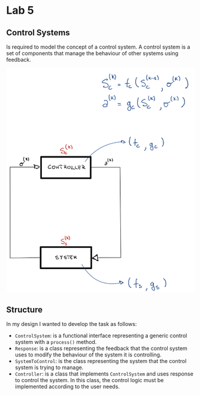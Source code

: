 # Lab 5

## Control Systems

Is required to model the concept of a control system.
A control system is a set of components that manage the behaviour of other systems using feedback.

![](img/controlsystem.jpeg)

## Structure

In my design I wanted to develop the task as follows:

* `ControlSystem`: is a functional interface representing a generic control system with a `process()` method.
* `Response`: is a class representing the feedback that the control system uses to modify the behaviour of the
  system it is controlling.
* `SystemToControl`: is the class representing the system that the control system is trying to manage.
* `Controller`: is a class that implements `ControlSystem` and uses response to control the system. In this class, the
  control logic must be implemented according to the user needs.
